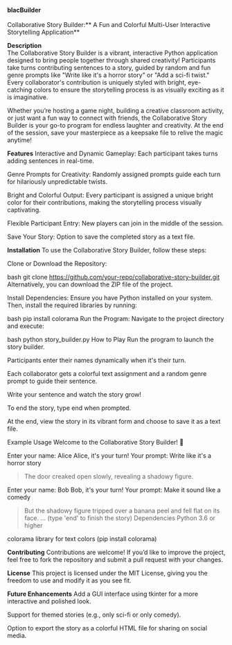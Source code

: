 **blacBuilder**<br>
<br>Collaborative Story Builder:** A Fun and Colorful Multi-User Interactive Storytelling Application**</br>

**Description**<br>
The Collaborative Story Builder is a vibrant, interactive Python application designed to bring people together through shared creativity! Participants take turns contributing sentences to a story, guided by random and fun genre prompts like "Write like it's a horror story" or "Add a sci-fi twist." Every collaborator's contribution is uniquely styled with bright, eye-catching colors to ensure the storytelling process is as visually exciting as it is imaginative.

Whether you’re hosting a game night, building a creative classroom activity, or just want a fun way to connect with friends, the Collaborative Story Builder is your go-to program for endless laughter and creativity. At the end of the session, save your masterpiece as a keepsake file to relive the magic anytime!

**Features**
Interactive and Dynamic Gameplay: Each participant takes turns adding sentences in real-time.

Genre Prompts for Creativity: Randomly assigned prompts guide each turn for hilariously unpredictable twists.

Bright and Colorful Output: Every participant is assigned a unique bright color for their contributions, making the storytelling process visually captivating.

Flexible Participant Entry: New players can join in the middle of the session.

Save Your Story: Option to save the completed story as a text file.

**Installation**
To use the Collaborative Story Builder, follow these steps:

Clone or Download the Repository:

bash
git clone https://github.com/your-repo/collaborative-story-builder.git
Alternatively, you can download the ZIP file of the project.

Install Dependencies: Ensure you have Python installed on your system. Then, install the required libraries by running:

bash
pip install colorama
Run the Program: Navigate to the project directory and execute:

bash
python story_builder.py
How to Play
Run the program to launch the story builder.

Participants enter their names dynamically when it's their turn.

Each collaborator gets a colorful text assignment and a random genre prompt to guide their sentence.

Write your sentence and watch the story grow!

To end the story, type end when prompted.

At the end, view the story in its vibrant form and choose to save it as a text file.

Example Usage
Welcome to the Collaborative Story Builder! 🎉

Enter your name: Alice
Alice, it's your turn!
Your prompt: Write like it's a horror story
> The door creaked open slowly, revealing a shadowy figure.

Enter your name: Bob
Bob, it's your turn!
Your prompt: Make it sound like a comedy
> But the shadowy figure tripped over a banana peel and fell flat on its face.
...
(type 'end' to finish the story)
Dependencies
Python 3.6 or higher

colorama library for text colors (pip install colorama)

**Contributing**
Contributions are welcome! If you’d like to improve the project, feel free to fork the repository and submit a pull request with your changes.

**License**
This project is licensed under the MIT License, giving you the freedom to use and modify it as you see fit.

**Future Enhancements**
Add a GUI interface using tkinter for a more interactive and polished look.

Support for themed stories (e.g., only sci-fi or only comedy).

Option to export the story as a colorful HTML file for sharing on social media.
